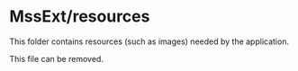 # MssExt/resources

This folder contains resources (such as images) needed by the application. 

This file can be removed.

